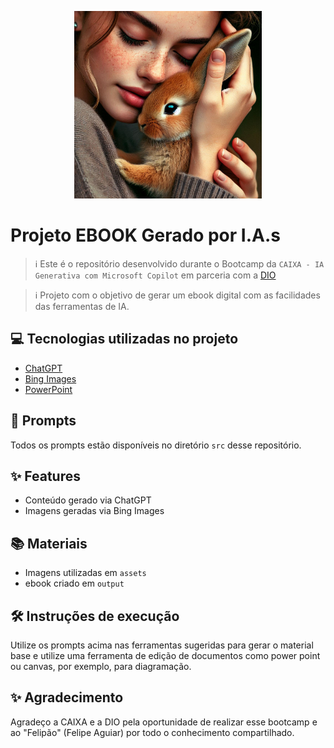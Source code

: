 <p align="center">
<img 
    src="./assets/Imagem_ebook.jpeg"
    width="300"  
/>
</p>

# Projeto EBOOK Gerado por I.A.s


> ℹ️ Este é o repositório desenvolvido durante o Bootcamp da `CAIXA - IA Generativa com Microsoft Copilot` em parceria com a [DIO](https://dio.me)

> ℹ️ Projeto com o objetivo de gerar um ebook digital com as facilidades das ferramentas de IA. 

## 💻 Tecnologias utilizadas no projeto

- [ChatGPT](https://chat.openai.com/) 
- [Bing Images](https://www.bing.com/images/create?cc=br)
- [PowerPoint](https://www.microsoft.com/en/microsoft-365/powerpoint)

## 🧠 Prompts

Todos os prompts estão disponíveis no diretório `src` desse repositório.


## ✨ Features

- Conteúdo gerado via ChatGPT
- Imagens geradas via Bing Images

## 📚 Materiais

- Imagens utilizadas em `assets`
- ebook criado em `output`

## 🛠️ Instruções de execução

Utilize os prompts acima nas ferramentas sugeridas para gerar o material base e utilize uma ferramenta de edição de documentos como power point ou canvas, por exemplo, para diagramação.

## ✨ Agradecimento
Agradeço a CAIXA e a DIO pela oportunidade de realizar esse bootcamp e ao "Felipão" (Felipe Aguiar) por todo o conhecimento compartilhado.
